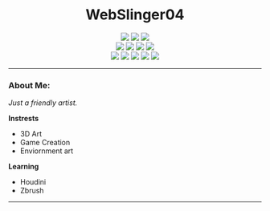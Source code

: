 <div align="center">
  <h1>WebSlinger04</h1>
</div>

<div align="center">
  <img src="https://img.shields.io/badge/Blender-orange?logo=Blender&logoColor=black&style=for-the-badge" />
  <img src="https://img.shields.io/badge/Unreal%20Engine-black?logo=UnrealEngine&logoColor=white&style=for-the-badge" />
  <img src="https://img.shields.io/badge/Unity-black?logo=Unity&logoColor=white&style=for-the-badge" /> <br>
  <img src="https://img.shields.io/badge/Adobe%20Substance%20Painter-red?logo=adobe&logoColor=white&style=for-the-badge" />
  <img src="https://img.shields.io/badge/Houdini-black?logo=Houdini&logoColor=orange&style=for-the-badge" />
  <img src="https://img.shields.io/badge/Gimp-grey?logo=Gimp&logoColor=white&style=for-the-badge" />
    <img src="https://img.shields.io/badge/SpeedTree-yellow?logo=GameDeveloper&logoColor=Black&style=for-the-badge"/> <br>
  <img src="https://img.shields.io/badge/Maya-blue?logo=Autodesk&logoColor=white&style=for-the-badge" />
  <img src="https://img.shields.io/badge/Adobe%20Substance%20Designer-red?logo=adobe&logoColor=white&style=for-the-badge" />
  <img src="https://img.shields.io/badge/Photoshop-blue?logo=AdobePhotoshop&logoColor=white&style=for-the-badge" />
  <img src="https://img.shields.io/badge/Pureref-black?logo=Photopea&logoColor=white&style=for-the-badge" />
  <img src="https://img.shields.io/badge/Gaea-yellow?logo=GameDeveloper&logoColor=Black&style=for-the-badge" />

</div>
<hr>

### About Me:

*Just a friendly artist.*

**Instrests**

- 3D Art
- Game Creation
- Enviornment art

**Learning**

- Houdini
- Zbrush


<hr>
